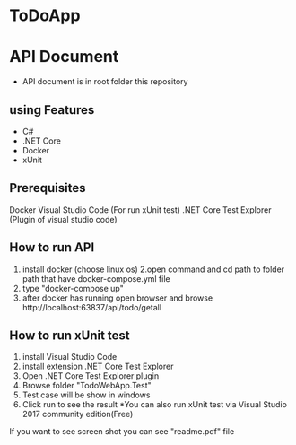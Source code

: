 # ToDoApp

# API Document
* API document is in root folder this repository

## using Features

* C#
* .NET Core
* Docker
* xUnit

## Prerequisites
Docker
Visual Studio Code (For run xUnit test)
.NET Core Test Explorer (Plugin of visual studio code)

## How to run API
1. install docker (choose linux os)
2.open command and cd path  to folder path that have docker-compose.yml file
3. type "docker-compose up"
4. after docker has running open browser and browse http://localhost:63837/api/todo/getall

## How to run xUnit test
1. install Visual Studio Code 
2. install extension .NET Core Test Explorer
3. Open .NET Core Test Explorer plugin
4. Browse folder "TodoWebApp.Test"
5. Test case will be show in windows
6. Click run to see the result
*You can also run xUnit test via Visual Studio 2017 community edition(Free)


If you want to see screen shot you can see "readme.pdf" file
